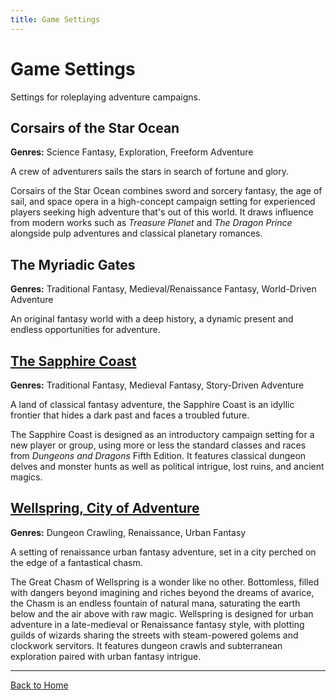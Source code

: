 ```yaml
---
title: Game Settings
---
```


# Game Settings

Settings for roleplaying adventure campaigns.

## Corsairs of the Star Ocean

**Genres:** Science Fantasy, Exploration, Freeform Adventure

A crew of adventurers sails the stars in search of fortune and glory.

Corsairs of the Star Ocean combines sword and sorcery fantasy, the age of sail, and space opera in a high-concept campaign setting for experienced players seeking high adventure that's out of this world. It draws influence from modern works such as *Treasure Planet* and *The Dragon Prince* alongside pulp adventures and classical planetary romances.

## The Myriadic Gates

**Genres:** Traditional Fantasy, Medieval/Renaissance Fantasy, World-Driven Adventure

An original fantasy world with a deep history, a dynamic present and endless opportunities for adventure.

## [The Sapphire Coast]({{site.baseurl}}/settings/sapphire-coast)

**Genres:** Traditional Fantasy, Medieval Fantasy, Story-Driven Adventure

A land of classical fantasy adventure, the Sapphire Coast is an idyllic frontier that hides a dark past and faces a troubled future.

The Sapphire Coast is designed as an introductory campaign setting for a new player or group, using more or less the standard classes and races from *Dungeons and Dragons* Fifth Edition. It features classical dungeon delves and monster hunts as well as political intrigue, lost ruins, and ancient magics.

## [Wellspring, City of Adventure]({{site.baseurl}}/settings/wellspring)

**Genres:** Dungeon Crawling, Renaissance, Urban Fantasy

A setting of renaissance urban fantasy adventure, set in a city perched on the edge of a fantastical chasm.

The Great Chasm of Wellspring is a wonder like no other. Bottomless, filled with dangers beyond imagining and riches beyond the dreams of avarice, the Chasm is an endless fountain of natural mana, saturating the earth below and the air above with raw magic. Wellspring is designed for urban adventure in a late-medieval or Renaissance fantasy style, with plotting guilds of wizards sharing the streets with steam-powered golems and clockwork servitors. It features dungeon crawls and subterranean exploration paired with urban fantasy intrigue.

---

[Back to Home]({{site.baseurl}}/)
